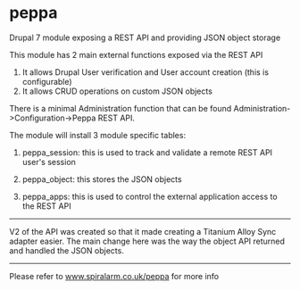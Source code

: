 peppa
=====

Drupal 7 module exposing a REST API and providing JSON object storage

This module has 2 main external functions exposed via the REST API

1. It allows Drupal User verification and User account creation (this is configurable)
2. It allows CRUD operations on custom JSON objects

There is a minimal Administration function that can be found Administration->Configuration->Peppa REST API.

The module will install 3 module specific tables:

1. peppa_session: this is used to track and validate a remote REST API user's session

2. peppa_object: this stores the JSON objects

3. peppa_apps: this is used to control the external application access to the REST API

-----------------------------------------------------------------------------

V2 of the API was created so that it made creating a Titanium Alloy Sync adapter
easier. The main change here was the way the object API returned and handled the
JSON objects.

-----------------------------------------------------------------------------
Please refer to www.spiralarm.co.uk/peppa for more info

